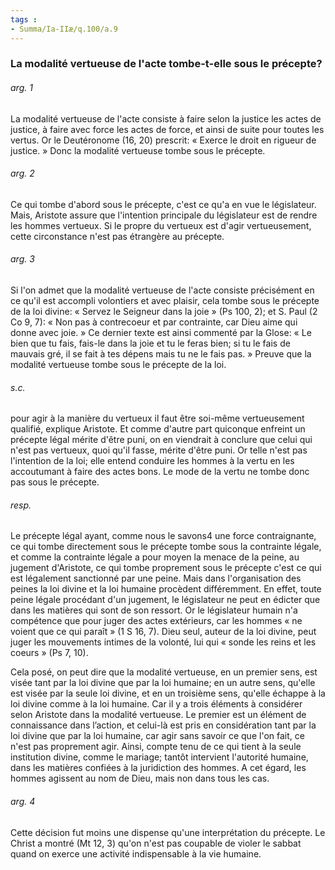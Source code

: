 ```yaml
---
tags : 
- Summa/Ia-IIæ/q.100/a.9
---
```


### La modalité vertueuse de l'acte tombe-t-elle sous le précepte?

###### arg. 1
La modalité vertueuse de l'acte consiste à faire selon la justice les actes de justice, à faire avec force les actes de force, et ainsi de suite pour toutes les vertus. Or le Deutéronome (16, 20) prescrit: « Exerce le droit en rigueur de justice. » Donc la modalité vertueuse tombe sous le précepte. 

###### arg. 2
Ce qui tombe d'abord sous le précepte, c'est ce qu'a en vue le législateur. Mais, Aristote assure que l'intention principale du législateur est de rendre les hommes vertueux. Si le propre du vertueux est d'agir vertueusement, cette circonstance n'est pas étrangère au précepte. 

###### arg. 3
Si l'on admet que la modalité vertueuse de l'acte consiste précisément en ce qu'il est accompli volontiers et avec plaisir, cela tombe sous le précepte de la loi divine: « Servez le Seigneur dans la joie » (Ps 100, 2); et S. Paul (2 Co 9, 7): « Non pas à contrecoeur et par contrainte, car Dieu aime qui donne avec joie. » Ce dernier texte est ainsi commenté par la Glose: « Le bien que tu fais, fais-le dans la joie et tu le feras bien; si tu le fais de mauvais gré, il se fait à tes dépens mais tu ne le fais pas. » Preuve que la modalité vertueuse tombe sous le précepte de la loi. 

###### s.c.
pour agir à la manière du vertueux il faut être soi-même vertueusement qualifié, explique Aristote. Et comme d'autre part quiconque enfreint un précepte légal mérite d'être puni, on en viendrait à conclure que celui qui n'est pas vertueux, quoi qu'il fasse, mérite d'être puni. Or telle n'est pas l'intention de la loi; elle entend conduire les hommes à la vertu en les accoutumant à faire des actes bons. Le mode de la vertu ne tombe donc pas sous le précepte. 

###### resp.
Le précepte légal ayant, comme nous le savons4 une force contraignante, ce qui tombe directement sous le précepte tombe sous la contrainte légale, et comme la contrainte légale a pour moyen la menace de la peine, au jugement d'Aristote, ce qui tombe proprement sous le précepte c'est ce qui est légalement sanctionné par une peine. Mais dans l'organisation des peines la loi divine et la loi humaine procèdent différemment. En effet, toute peine légale procédant d'un jugement, le législateur ne peut en édicter que dans les matières qui sont de son ressort. Or le législateur humain n'a compétence que pour juger des actes extérieurs, car les hommes « ne voient que ce qui paraît » (1 S 16, 7). Dieu seul, auteur de la loi divine, peut juger les mouvements intimes de la volonté, lui qui « sonde les reins et les coeurs » (Ps 7, 10). 

Cela posé, on peut dire que la modalité vertueuse, en un premier sens, est visée tant par la loi divine que par la loi humaine; en un autre sens, qu'elle est visée par la seule loi divine, et en un troisième sens, qu'elle échappe à la loi divine comme à la loi humaine. Car il y a trois éléments à considérer selon Aristote dans la modalité vertueuse. Le premier est un élément de connaissance dans l’action, et celui-là est pris en considération tant par la loi divine que par la loi humaine, car agir sans savoir ce que l'on fait, ce n'est pas proprement agir. Ainsi, compte tenu de ce qui tient à la seule institution divine, comme le mariage; tantôt intervient l'autorité humaine, dans les matières confiées à la juridiction des hommes. A cet égard, les hommes agissent au nom de Dieu, mais non dans tous les cas. 

###### arg. 4
Cette décision fut moins une dispense qu'une interprétation du précepte. Le Christ a montré (Mt 12, 3) qu'on n'est pas coupable de violer le sabbat quand on exerce une activité indispensable à la vie humaine. 

